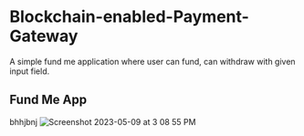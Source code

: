 
# Blockchain-enabled-Payment-Gateway

A simple fund me application where user can fund, can withdraw with given input field. 


## Fund Me App  
bhhjbnj
![Screenshot 2023-05-09 at 3 08 55 PM](https://user-images.githubusercontent.com/113882904/237057991-11637bec-8406-403e-960b-f3113a05ac98.jpeg)


